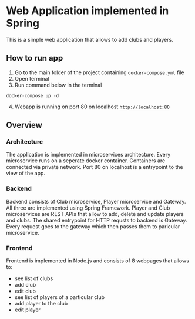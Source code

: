 # Web Application implemented in Spring
This is a simple web application that allows to add clubs and players. 

## How to run app
1. Go to the main folder of the project containing `docker-compose.yml` file
2. Open terminal
3. Run command below in the terminal
```
docker-compose up -d
```
4. Webapp is running on port 80 on localhost [`http://localhost:80`](http://localhost:80)
   
## Overview
### Architecture
The application is implemented in microservices architecture. Every microservice
runs on a seperate docker container. Containers are connected via private
network. Port 80 on localhost is a entrypoint to the view of the app.

### Backend
Backend consists of Club microservice, Player microservice and Gateway. All
three are implemented using Spring Framework. Player and Club microservices are
REST APIs that allow to add, delete and update players and clubs. The shared
entrypoint for HTTP requsts to backend is Gateway. Every request goes to the
gateway which then passes them to paricular microservice. 

### Frontend
Frontend is implemented in Node.js and consists of 8 webpages that allows to:
* see list of clubs
* add club
* edit club
* see list of players of a particular club
* add player to the club
* edit player